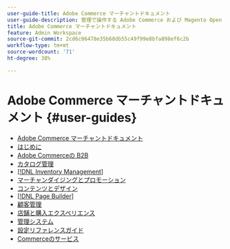 ```yaml
---
user-guide-title: Adobe Commerce マーチャントドキュメント
user-guide-description: 管理で操作する Adobe Commerce および Magento Open Source マーチャント向けのドキュメントとリソースです。
title: Adobe Commerce マーチャントドキュメント
feature: Admin Workspace
source-git-commit: 2cd6c06478e35b68db55c49f99e8bfa898ef6c2b
workflow-type: tm+mt
source-wordcount: '71'
ht-degree: 38%

---
```


# Adobe Commerce マーチャントドキュメント {#user-guides}

- [Adobe Commerce マーチャントドキュメント](home.md)
- [はじめに](https://experienceleague.adobe.com/docs/commerce-admin/start/guide-overview.html)
- [Adobe Commerceの B2B](https://experienceleague.adobe.com/docs/commerce-admin/b2b/guide-overview.html)
- [カタログ管理](https://experienceleague.adobe.com/docs/commerce-admin/catalog/guide-overview.html)
- [[!DNL Inventory Management]](https://experienceleague.adobe.com/docs/commerce-admin/inventory/guide-overview.html)
- [マーチャンダイジングとプロモーション](https://experienceleague.adobe.com/docs/commerce-admin/marketing/guide-overview.html)
- [コンテンツとデザイン](https://experienceleague.adobe.com/docs/commerce-admin/content-design/guide-overview.html)
- [[!DNL Page Builder]](https://experienceleague.adobe.com/docs/commerce-admin/page-builder/guide-overview.html)
- [顧客管理](https://experienceleague.adobe.com/docs/commerce-admin/customers/guide-overview.html)
- [店舗と購入エクスペリエンス](https://experienceleague.adobe.com/docs/commerce-admin/stores-sales/guide-overview.html)
- [管理システム](https://experienceleague.adobe.com/docs/commerce-admin/systems/guide-overview.html)
- [設定リファレンスガイド](https://experienceleague.adobe.com/docs/commerce-admin/config/guide-overview.html)
- [Commerceのサービス](https://experienceleague.adobe.com/docs/commerce-merchant-services/user-guides/home.html)
